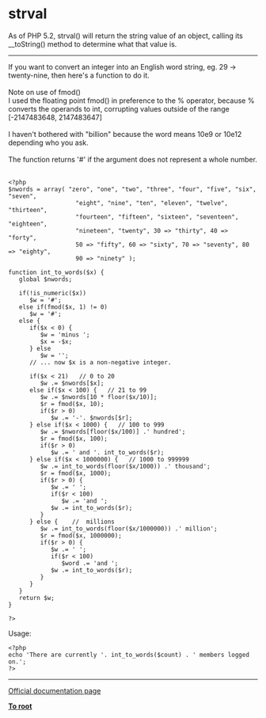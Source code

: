 # strval



As of PHP 5.2, strval() will return the string value of an object, calling its __toString() method to determine what that value is.  

---

If you want to convert an integer into an English word string, eg. 29 -&gt; twenty-nine, then here&apos;s a function to do it.<br><br>Note on use of fmod()<br>  I used the floating point fmod() in preference to the % operator, because % converts the operands to int, corrupting values outside of the range [-2147483648, 2147483647]<br><br>I haven&apos;t bothered with "billion" because the word means 10e9 or 10e12 depending who you ask.<br><br>The function returns &apos;#&apos; if the argument does not represent a whole number.<br><br>

```
<?php
$nwords = array( "zero", "one", "two", "three", "four", "five", "six", "seven",
                   "eight", "nine", "ten", "eleven", "twelve", "thirteen",
                   "fourteen", "fifteen", "sixteen", "seventeen", "eighteen",
                   "nineteen", "twenty", 30 => "thirty", 40 => "forty",
                   50 => "fifty", 60 => "sixty", 70 => "seventy", 80 => "eighty",
                   90 => "ninety" );

function int_to_words($x) {
   global $nwords;

   if(!is_numeric($x))
      $w = '#';
   else if(fmod($x, 1) != 0)
      $w = '#';
   else {
      if($x < 0) {
         $w = 'minus ';
         $x = -$x;
      } else
         $w = '';
      // ... now $x is a non-negative integer.

      if($x < 21)   // 0 to 20
         $w .= $nwords[$x];
      else if($x < 100) {   // 21 to 99
         $w .= $nwords[10 * floor($x/10)];
         $r = fmod($x, 10);
         if($r > 0)
            $w .= '-'. $nwords[$r];
      } else if($x < 1000) {   // 100 to 999
         $w .= $nwords[floor($x/100)] .' hundred';
         $r = fmod($x, 100);
         if($r > 0)
            $w .= ' and '. int_to_words($r);
      } else if($x < 1000000) {   // 1000 to 999999
         $w .= int_to_words(floor($x/1000)) .' thousand';
         $r = fmod($x, 1000);
         if($r > 0) {
            $w .= ' ';
            if($r < 100)
               $w .= 'and ';
            $w .= int_to_words($r);
         }
      } else {    //  millions
         $w .= int_to_words(floor($x/1000000)) .' million';
         $r = fmod($x, 1000000);
         if($r > 0) {
            $w .= ' ';
            if($r < 100)
               $word .= 'and ';
            $w .= int_to_words($r);
         }
      }
   }
   return $w;
}

?>
```


Usage:


```
<?php
echo 'There are currently '. int_to_words($count) . ' members logged on.';
?>
```
  

---

[Official documentation page](https://www.php.net/manual/en/function.strval.php)

**[To root](/README.md)**